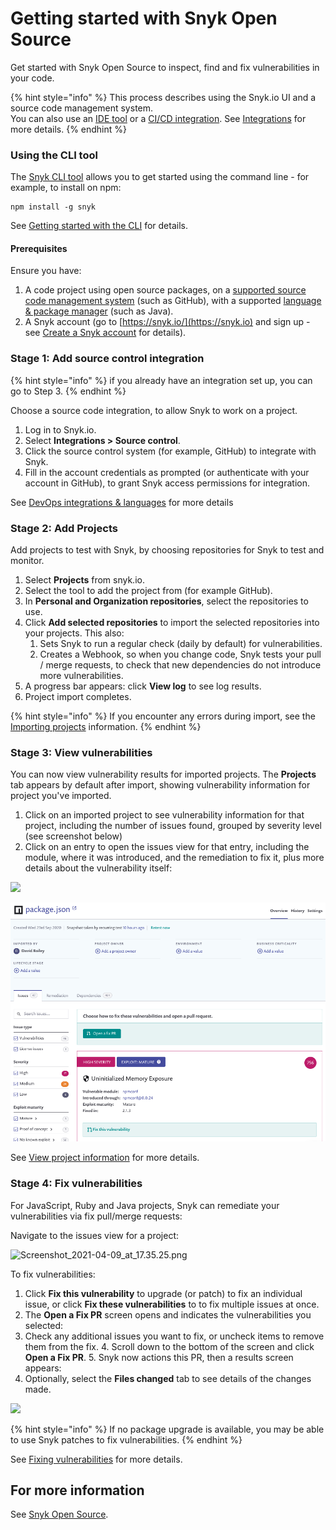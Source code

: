 # Getting started with Snyk Open Source

Get started with Snyk Open Source to inspect, find and fix vulnerabilities in your code.

{% hint style="info" %}
This process describes using the Snyk.io UI and a source code management system.\
You can also use an [IDE tool](https://docs.snyk.io/integrations/ide-tools) or a [CI/CD integration](https://docs.snyk.io/integrations/ci-cd-integrations). See [Integrations](https://docs.snyk.io/integrations) for more details.
{% endhint %}

### **Using the CLI tool**

The [Snyk CLI tool](https://docs.snyk.io/snyk-cli/guides-for-our-cli/getting-started-with-the-cli) allows you to get started using the command line - for example, to install on npm:

```
npm install -g snyk
```

See [Getting started with the CLI](https://docs.snyk.io/snyk-cli/guides-for-our-cli/getting-started-with-the-cli) for details.

#### **Prerequisites**

Ensure you have:

1. A code project using open source packages, on a [supported source code management system](https://support.snyk.io/hc/en-us/sections/360001138098-Git-repository-SCM-integrations) (such as GitHub), with a supported [language & package manager](https://support.snyk.io/hc/en-us/sections/360001087857-Language-package-manager-support) (such as Java).
2. A Snyk account (go to [https://snyk.io/](https://snyk.io) and sign up - see [Create a Snyk account](https://docs.snyk.io/getting-started/getting-started-snyk-products) for details).

### Stage 1: Add source control integration

{% hint style="info" %}
if you already have an integration set up, you can go to Step 3.
{% endhint %}

Choose a source code integration, to allow Snyk to work on a project.

1. Log in to Snyk.io.
2. Select **Integrations > Source control**.
3. Click the source control system (for example, GitHub) to integrate with Snyk. 
4. Fill in the account credentials as prompted (or authenticate with your account in GitHub), to grant Snyk access permissions for integration.

See [DevOps integrations & languages](https://docs.snyk.io/introducing-snyk/introduction-to-snyk/integrations-and-languages) for more details

### Stage 2: Add Projects

Add projects to test with Snyk, by choosing repositories for Snyk to test and monitor.

1. Select **Projects** from snyk.io.
2. Select the tool to add the project from (for example GitHub).
3. In **Personal and Organization repositories**, select the repositories to use.
4. Click **Add selected repositories** to import the selected repositories into your projects. This also:
   1. Sets Snyk to run a regular check (daily by default) for vulnerabilities. 
   2. Creates a Webhook, so when you change code, Snyk tests your pull / merge requests, to check that new dependencies do not introduce more vulnerabilities. 
5. A progress bar appears: click **View log** to see log results. 
6. Project import completes.

{% hint style="info" %}
If you encounter any errors during import, see the [Importing projects](https://support.snyk.io/hc/en-us/sections/360000923478-Importing-projects) information.
{% endhint %}

### Stage 3: View vulnerabilities

You can now view vulnerability results for imported projects. The **Projects** tab appears by default after import, showing vulnerability information for project you've imported.

1. Click on an imported project to see vulnerability information for that project, including the number of issues found, grouped by severity level (see screenshot below)
2. Click on an entry to open the issues view for that entry, including the module, where it was introduced, and the remediation to fix it, plus more details about the vulnerability itself:

![](<../../.gitbook/assets/view_vulns\_\_overview (1).png>)

![](<../../.gitbook/assets/detailed-vuln-information (3) (4) (4) (4) (6) (7) (5) (1) (4).png>)

See [View project information](https://docs.snyk.io/getting-started/introduction-to-snyk-projects/view-project-information) for more details.

### Stage 4: Fix vulnerabilities

For JavaScript, Ruby and Java projects, Snyk can remediate your vulnerabilities via fix pull/merge requests:

Navigate to the issues view for a project:

![Screenshot\_2021-04-09\_at\_17.35.25.png](<../../.gitbook/assets/screenshot\_2021-04-09\_at\_17.35.25 (1).png>)

To fix vulnerabilities:

1. Click **Fix this vulnerability** to upgrade (or patch) to fix an individual issue, or click **Fix these vulnerabilities** to to fix multiple issues at once.
2. The **Open a Fix PR** screen opens and indicates the vulnerabilities you selected:
3. Check any additional issues you want to fix, or uncheck items to remove them from the fix. 4. Scroll down to the bottom of the screen and click **Open a Fix PR**. 5. Snyk now actions this PR, then a results screen appears:
4. Optionally, select the **Files changed** tab to see details of the changes made.

![](<../../.gitbook/assets/screenshot\_2021-04-09\_at\_17.46.22 (1).png>)

{% hint style="info" %}
If no package upgrade is available, you may be able to use Snyk patches to fix vulnerabilities.
{% endhint %}

See [Fixing vulnerabilities](https://docs.snyk.io/snyk-open-source/open-source-basics/fixing-vulnerabilities) for more details.

## For more information

See [Snyk Open Source](https://docs.snyk.io/snyk-open-source).
